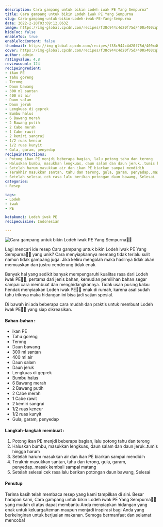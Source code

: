 ```yaml
---
description: Cara gampang untuk bikin Lodeh iwak PE Yang Sempurna"
title: Cara gampang untuk bikin Lodeh iwak PE Yang Sempurna
slug: Cara-gampang-untuk-bikin-Lodeh-iwak-PE-Yang-Sempurna
date: 2022-2-20T03:09:12.063Z
image: https://img-global.cpcdn.com/recipes/f38c944c4d20f75d/400x400cq70/photo.jpg
hideToc: false
enableToc: true
enableTocContent: false
thumbnail: https://img-global.cpcdn.com/recipes/f38c944c4d20f75d/400x400cq70/photo.jpg
cover: https://img-global.cpcdn.com/recipes/f38c944c4d20f75d/400x400cq70/photo.jpg
author: admin
ratingvalue: 4.8
reviewcount: 124
recipeingredient:
- ikan PE
- Tahu goreng
- Terong
- Daun bawang
- 300 ml santan
- 400 ml air
- Daun salam
- Daun jeruk
- Lengkuas di geprek
- Bumbu halus
- 6 Bawang merah
- 2 Bawang putih
- 2 Cabe merah
- 1 Cabe rawit
- 2 kemiri sangrai
- 1/2 ruas kencur
- 1/2 ruas kunyit
- Gula, garam, penyedap
recipeinstructions:
- Potong ikan PE menjdi beberapa bagian, lalu potong tahu dan terong
- Haluskan bumbu, masukkan lengkuas, daun salam dan daun jeruk..tumis hingga harum
- Setelah harum masukkan air dan ikan PE biarkan sampai mendidih
- Terakhir masukkan santan, tahu dan terong, gula, garam, penyedap..masak kembali sampai matang
- Setelah selesai cek rasa lalu berikan potongan daun bawang, Selesai
categories:
- Resep

tags:
- Lodeh
- iwak
- PE

katakunci: Lodeh iwak PE
recipecuisine: Indonesian

---
```


![Cara gampang untuk bikin Lodeh iwak PE Yang Sempurna👩‍🍳](https://img-global.cpcdn.com/recipes/f38c944c4d20f75d/400x400cq70/photo.jpg)

Lagi mencari ide resep Cara gampang untuk bikin Lodeh iwak PE Yang Sempurna👩‍🍳 yang unik? Cara menyiapkannya memang tidak terlalu sulit namun tidak gampang juga. Jika keliru mengolah maka hasilnya tidak akan memuaskan dan justru cenderung tidak enak.

Banyak hal yang sedikit banyak mempengaruhi kualitas rasa dari Lodeh iwak PE👩‍🍳, pertama dari jenis bahan, kemudian pemilihan bahan segar sampai cara membuat dan menghidangkannya. Tidak usah pusing kalau hendak menyiapkan Lodeh iwak PE👩‍🍳 enak di rumah, karena asal sudah tahu triknya maka hidangan ini bisa jadi sajian spesial.

Di bawah ini ada beberapa cara mudah dan praktis untuk membuat Lodeh iwak PE👩‍🍳 yang siap dikreasikan.

<!--inarticleads1-->

#### Bahan-bahan :

- ikan PE
- Tahu goreng
- Terong
- Daun bawang
- 300 ml santan
- 400 ml air
- Daun salam
- Daun jeruk
- Lengkuas di geprek
- Bumbu halus
- 6 Bawang merah
- 2 Bawang putih
- 2 Cabe merah
- 1 Cabe rawit
- 2 kemiri sangrai
- 1/2 ruas kencur
- 1/2 ruas kunyit
- Gula, garam, penyedap

<!--inarticleads2-->

#### Langkah-langkah membuat :

1. Potong ikan PE menjdi beberapa bagian, lalu potong tahu dan terong
1. Haluskan bumbu, masukkan lengkuas, daun salam dan daun jeruk..tumis hingga harum
1. Setelah harum masukkan air dan ikan PE biarkan sampai mendidih
1. Terakhir masukkan santan, tahu dan terong, gula, garam, penyedap..masak kembali sampai matang
1. Setelah selesai cek rasa lalu berikan potongan daun bawang, Selesai

#### Penutup

Terima kasih telah membaca resep yang kami tampilkan di sini. Besar harapan kami, Cara gampang untuk bikin Lodeh iwak PE Yang Sempurna👩‍🍳 yang mudah di atas dapat membantu Anda menyiapkan hidangan yang enak untuk keluarga/teman maupun menjadi inspirasi bagi Anda yang berkeinginan untuk berjualan makanan. Semoga bermanfaat dan selamat mencoba!